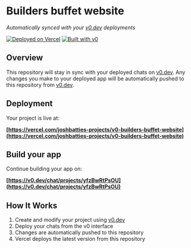 # Builders buffet website

*Automatically synced with your [v0.dev](https://v0.dev) deployments*

[![Deployed on Vercel](https://img.shields.io/badge/Deployed%20on-Vercel-black?style=for-the-badge&logo=vercel)](https://vercel.com/joshbatties-projects/v0-builders-buffet-website)
[![Built with v0](https://img.shields.io/badge/Built%20with-v0.dev-black?style=for-the-badge)](https://v0.dev/chat/projects/yfzBwRtPsOU)

## Overview

This repository will stay in sync with your deployed chats on [v0.dev](https://v0.dev).
Any changes you make to your deployed app will be automatically pushed to this repository from [v0.dev](https://v0.dev).

## Deployment

Your project is live at:

**[https://vercel.com/joshbatties-projects/v0-builders-buffet-website](https://vercel.com/joshbatties-projects/v0-builders-buffet-website)**

## Build your app

Continue building your app on:

**[https://v0.dev/chat/projects/yfzBwRtPsOU](https://v0.dev/chat/projects/yfzBwRtPsOU)**

## How It Works

1. Create and modify your project using [v0.dev](https://v0.dev)
2. Deploy your chats from the v0 interface
3. Changes are automatically pushed to this repository
4. Vercel deploys the latest version from this repository
